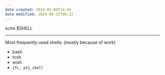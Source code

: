 ```yaml
---
date created: 2024-05-09T14:44
date modified: 2024-08-21T00:22
---
```


echo $SHELL

---

Most frequently used shells: (mostly because of work)

- bash
- tcsh
- wish
- `{fc, pt}_shell`